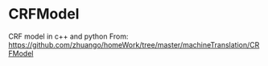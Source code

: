 # CRFModel
CRF model in c++ and python
From: https://github.com/zhuango/homeWork/tree/master/machineTranslation/CRFModel
